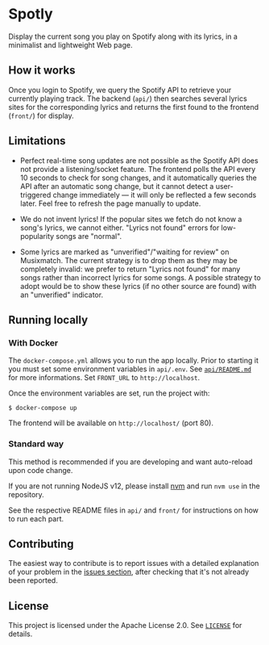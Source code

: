 # Spotly

Display the current song you play on Spotify along with its lyrics, in a
minimalist and lightweight Web page.

## How it works

Once you login to Spotify, we query the Spotify API to retrieve your currently
playing track. The backend (`api/`) then searches several lyrics sites for the
corresponding lyrics and returns the first found to the frontend (`front/`) for
display.

## Limitations

- Perfect real-time song updates are not possible as the Spotify API does not
  provide a listening/socket feature. The frontend polls the API every 10
  seconds to check for song changes, and it automatically queries the API after
  an automatic song change, but it cannot detect a user-triggered change
  immediately — it will only be reflected a few seconds later. Feel free to
  refresh the page manually to update.

- We do not invent lyrics! If the popular sites we fetch do not know a song's
  lyrics, we cannot either. "Lyrics not found" errors for low-popularity songs
  are "normal".

- Some lyrics are marked as "unverified"/"waiting for review" on Musixmatch. The
  current strategy is to drop them as they may be completely invalid: we prefer
  to return "Lyrics not found" for many songs rather than incorrect lyrics for
  some songs. A possible strategy to adopt would be to show these lyrics (if no
  other source are found) with an "unverified" indicator.

## Running locally

### With Docker

The `docker-compose.yml` allows you to run the app locally. Prior to starting it
you must set some environment variables in `api/.env`. See
[`api/README.md`](https://github.com/maximelouet/spotly/blob/master/api/README.md)
for more informations. Set `FRONT_URL` to `http://localhost`.

Once the environment variables are set, run the project with:

```shell
$ docker-compose up
```

The frontend will be available on `http://localhost/` (port 80).

### Standard way

This method is recommended if you are developing and want auto-reload upon code
change.

If you are not running NodeJS v12, please install
[nvm](https://github.com/nvm-sh/nvm) and run `nvm use` in the repository.

See the respective README files in `api/` and `front/` for instructions on how
to run each part.

## Contributing

The easiest way to contribute is to report issues with a detailed explanation of
your problem in the [issues
section](https://github.com/maximelouet/spotly/issues), after checking that it's
not already been reported.

## License

This project is licensed under the Apache License 2.0. See
[`LICENSE`](https://github.com/maximelouet/spotly/blob/master/LICENSE) for
details.
